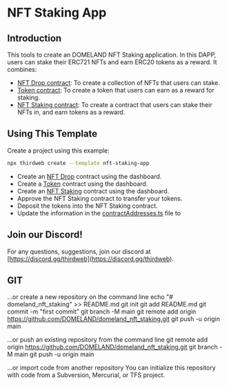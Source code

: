 # NFT Staking App

## Introduction

This tools to create an DOMELAND NFT Staking application. In this DAPP, users can stake their ERC721 NFTs and earn ERC20 tokens as a reward. It combines:

- [NFT Drop contract](https://thirdweb.com/thirdweb.eth/DropERC721): To create a collection of NFTs that users can stake.
- [Token contract](https://thirdweb.com/thirdweb.eth/TokenERC20): To create a token that users can earn as a reward for staking.
- [NFT Staking contract](https://thirdweb.com/thirdweb.eth/NFTStake): To create a contract that users can stake their NFTs in, and earn tokens as a reward.

## Using This Template

Create a project using this example:

```bash
npx thirdweb create --template nft-staking-app
```

- Create an [NFT Drop](https://thirdweb.com/thirdweb.eth/DropERC721) contract using the dashboard.
- Create a [Token](https://thirdweb.com/thirdweb.eth/TokenERC20) contract using the dashboard.
- Create an [NFT Staking](https://thirdweb.com/thirdweb.eth/NFTStake) contract using the dashboard.
- Approve the NFT Staking contract to transfer your tokens.
- Deposit the tokens into the NFT Staking contract.
- Update the information in the [contractAddresses.ts](./consts/contractAddresses.ts) file to

## Join our Discord!

For any questions, suggestions, join our discord at [https://discord.gg/thirdweb](https://discord.gg/thirdweb).



## GIT 

…or create a new repository on the command line
echo "# domeland_nft_staking" >> README.md
git init
git add README.md
git commit -m "first commit"
git branch -M main
git remote add origin https://github.com/DOMELAND/domeland_nft_staking.git
git push -u origin main


…or push an existing repository from the command line
git remote add origin https://github.com/DOMELAND/domeland_nft_staking.git
git branch -M main
git push -u origin main



…or import code from another repository
You can initialize this repository with code from a Subversion, Mercurial, or TFS project.